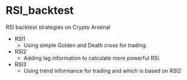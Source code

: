# RSI_backtest
RSI backtest strategies on Crypto Arsenal 
- RSI1
  - Using simple Golden and Death cross for trading.
- RSI2
  - Adding lag information to calculate more powerful RSI.
- RSI3
  - Using trend informance for trading and which is based on RSI2 
